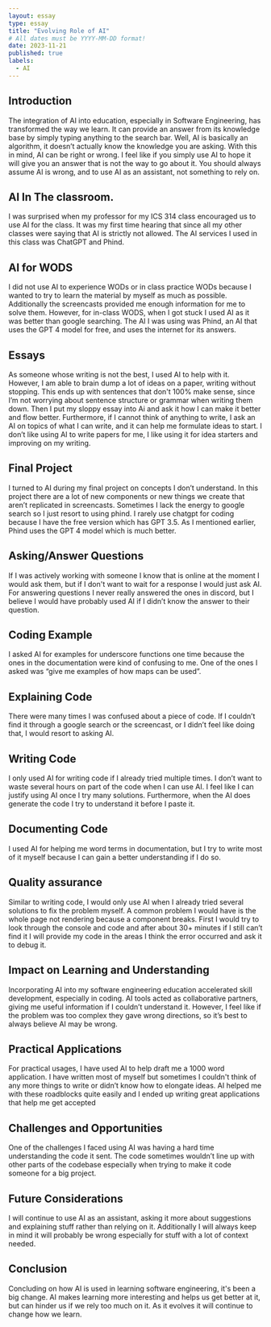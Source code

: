 ```yaml
---
layout: essay
type: essay
title: "Evolving Role of AI"
# All dates must be YYYY-MM-DD format!
date: 2023-11-21
published: true
labels:
  - AI
---
```


## Introduction

The integration of AI into education, especially in Software Engineering, has transformed the way we learn. It can provide an answer from its knowledge base by simply typing anything to the search bar. Well, AI is basically an algorithm, it doesn’t actually know the knowledge you are asking. With this in mind, AI can be right or wrong. I feel like if you simply use AI to hope it will give you an answer that is not the way to go about it. You should always assume AI is wrong, and to use AI as an assistant, not something to rely on.


## AI In The classroom.

I was surprised when my professor for my ICS 314 class encouraged us to use AI for the class. It was my first time hearing that since all my other classes were saying that AI is strictly not allowed. The AI services I used in this class was ChatGPT and Phind.

## AI for WODS

I did not use AI to experience WODs or in class practice WODs because I wanted to try to learn the material by myself as much as possible. Additionally the screencasts provided me enough information for me to solve them. However, for in-class WODS, when I got stuck I used AI as it was better than google searching. The AI I was using was Phind, an AI that uses the GPT 4 model for free, and uses the internet for its answers.

## Essays

As someone whose writing is not the best, I used AI to help with it. However, I am able to brain dump a lot of ideas on a paper, writing without stopping. This ends up with sentences that don't 100% make sense, since I’m not worrying about sentence structure or grammar when writing them down. Then I put my sloppy essay into Ai and ask it how I can make it better and flow better. Furthermore, if I cannot think of anything to write, I ask an AI on topics of what I can write, and it can help me formulate ideas to start. I don’t like using AI to write papers for me, I like using it for idea starters and improving on my writing.

## Final Project

I turned to AI during my final project on concepts I don’t understand. In this project there are a lot of new components or new things we create that aren’t replicated in screencasts. Sometimes I lack the energy to google search so I just resort to using phind. I rarely use chatgpt for coding because I have the free version which has GPT 3.5. As I mentioned earlier, Phind uses the GPT 4 model which is much better.


## Asking/Answer Questions

If I was actively working with someone I know that is online at the moment I would ask them, but if I don't want to wait for a response I would just ask AI. For answering questions I never really answered the ones in discord, but I believe I would have probably used AI if I didn’t know the answer to their question.

## Coding Example

I asked AI for examples for underscore functions one time because the ones in the documentation were kind of confusing to me. One of the ones I asked was “give me examples of how maps can be used”.

## Explaining Code

There were many times I was confused about a piece of code. If I couldn’t find it through a google search or the screencast, or I didn’t feel like doing that, I would resort to asking AI.

## Writing Code

I only used AI for writing code if I already tried multiple times. I don’t want to waste several hours on part of the code when I can use AI. I feel like I can justify using AI once I try many solutions. Furthermore, when the AI does generate the code I try to understand it before I paste it.

## Documenting Code

I used AI for helping me word terms in documentation, but I try to write most of it myself because I can gain a better understanding if I do so.

## Quality assurance

Similar to writing code, I would only use AI when I already tried several solutions to fix the problem myself. A common problem I would have is the whole page not rendering because a component breaks. First I would try to look through the console and code and after about 30+ minutes if I still can’t find it I will provide my code in the areas I think the error occurred and ask it to debug it.


## Impact on Learning and Understanding

Incorporating AI into my software engineering education accelerated skill development, especially in coding. AI tools acted as collaborative partners, giving me useful information if I couldn’t understand it. However, I feel like if the problem was too complex they gave wrong directions, so it’s best to always believe AI may be wrong.

## Practical Applications

For practical usages, I have used AI to help draft me a 1000 word application. I have written most of myself but sometimes I couldn't think of any more things to write or didn’t know how to elongate ideas. AI helped me with these roadblocks quite easily and I ended up writing great applications that help me get accepted

## Challenges and Opportunities

One of the challenges I faced using AI was having a hard time understanding the code it sent. The code sometimes wouldn’t line up with other parts of the codebase especially when trying to make it code someone for a big project.

## Future Considerations

I will continue to use AI as an assistant, asking it more about suggestions and explaining stuff rather than relying on it. Additionally I will always keep in mind it will probably be wrong especially for stuff with a lot of context needed.

## Conclusion

Concluding on how AI is used in learning software engineering, it's been a big change. AI makes learning more interesting and helps us get better at it, but can hinder us if we rely too much on it. As it evolves it will continue to change how we learn.